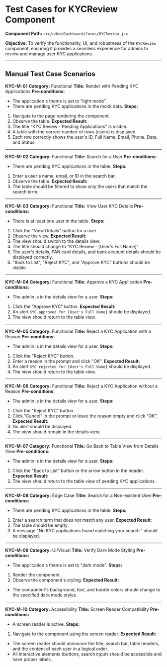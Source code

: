 # Test Cases for KYCReview Component

**Component Path:** `src/adminDashboard/forms/KYCReview.jsx`

**Objective:** To verify the functionality, UI, and robustness of the `KYCReview` component, ensuring it provides a seamless experience for admins to review and manage user KYC applications.

---

## Manual Test Case Scenarios

**KYC-M-01**
**Category:** Functional
**Title:** Render with Pending KYC Applications
**Pre-conditions:**
- The application's theme is set to "light mode".
- There are pending KYC applications in the mock data.
**Steps:**
1. Navigate to the page rendering the component.
2. Observe the table.
**Expected Result:**
1. The title "KYC Review - Pending Applications" is visible.
2. A table with the correct number of rows (users) is displayed.
3. Each row correctly shows the user's ID, Full Name, Email, Phone, Date, and Status.

---

**KYC-M-02**
**Category:** Functional
**Title:** Search for a User
**Pre-conditions:**
- There are pending KYC applications in the table.
**Steps:**
1. Enter a user's name, email, or ID in the search bar.
2. Observe the table.
**Expected Result:**
1. The table should be filtered to show only the users that match the search term.

---

**KYC-M-03**
**Category:** Functional
**Title:** View User KYC Details
**Pre-conditions:**
- There is at least one user in the table.
**Steps:**
1. Click the "View Details" button for a user.
2. Observe the view.
**Expected Result:**
1. The view should switch to the details view.
2. The title should change to "KYC Review - [User's Full Name]".
3. The user's details, PAN card details, and bank account details should be displayed correctly.
4. "Back to List", "Reject KYC", and "Approve KYC" buttons should be visible.

---

**KYC-M-04**
**Category:** Functional
**Title:** Approve a KYC Application
**Pre-conditions:**
- The admin is in the details view for a user.
**Steps:**
1. Click the "Approve KYC" button.
**Expected Result:**
1. An alert `KYC approved for [User's Full Name]` should be displayed.
2. The view should return to the table view.

---

**KYC-M-05**
**Category:** Functional
**Title:** Reject a KYC Application with a Reason
**Pre-conditions:**
- The admin is in the details view for a user.
**Steps:**
1. Click the "Reject KYC" button.
2. Enter a reason in the prompt and click "OK".
**Expected Result:**
1. An alert `KYC rejected for [User's Full Name]` should be displayed.
2. The view should return to the table view.

---

**KYC-M-06**
**Category:** Functional
**Title:** Reject a KYC Application without a Reason
**Pre-conditions:**
- The admin is in the details view for a user.
**Steps:**
1. Click the "Reject KYC" button.
2. Click "Cancel" in the prompt or leave the reason empty and click "OK".
**Expected Result:**
1. No alert should be displayed.
2. The view should remain in the details view.

---

**KYC-M-07**
**Category:** Functional
**Title:** Go Back to Table View from Details View
**Pre-conditions:**
- The admin is in the details view for a user.
**Steps:**
1. Click the "Back to List" button or the arrow button in the header.
**Expected Result:**
1. The view should return to the table view of pending KYC applications.

---

**KYC-M-08**
**Category:** Edge Case
**Title:** Search for a Non-existent User
**Pre-conditions:**
- There are pending KYC applications in the table.
**Steps:**
1. Enter a search term that does not match any user.
**Expected Result:**
1. The table should be empty.
2. A message "No KYC applications found matching your search." should be displayed.

---

**KYC-M-09**
**Category:** UI/Visual
**Title:** Verify Dark Mode Styling
**Pre-conditions:**
- The application's theme is set to "dark mode".
**Steps:**
1. Render the component.
2. Observe the component's styling.
**Expected Result:**
- The component's background, text, and border colors should change to the specified dark mode styles.

---

**KYC-M-10**
**Category:** Accessibility
**Title:** Screen Reader Compatibility
**Pre-conditions:**
- A screen reader is active.
**Steps:**
1. Navigate to the component using the screen reader.
**Expected Result:**
- The screen reader should announce the title, search bar, table headers, and the content of each user in a logical order.
- All interactive elements (buttons, search input) should be accessible and have proper labels.
